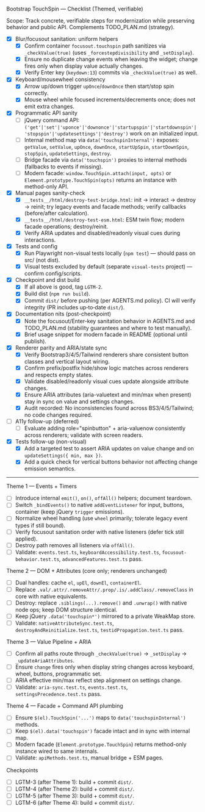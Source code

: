 Bootstrap TouchSpin — Checklist (Themed, verifiable)

Scope: Track concrete, verifiable steps for modernization while preserving behavior and public API. Complements TODO_PLAN.md (strategy).

- [x] Blur/focusout sanitation: uniform helpers
  - [x] Confirm container `focusout.touchspin` path sanitizes via `_checkValue(true)` (uses `_forcestepdivisibility` and `_setDisplay`).
  - [x] Ensure no duplicate change events when leaving the widget; change fires only when display value actually changes.
  - [x] Verify Enter key (`keydown:13`) commits via `_checkValue(true)` as well.

- [x] Keyboard/mousewheel consistency
  - [x] Arrow up/down trigger `upOnce`/`downOnce` then start/stop spin correctly.
  - [x] Mouse wheel while focused increments/decrements once; does not emit extra changes.

- [x] Programmatic API sanity
  - [ ] jQuery command API: `('get'|'set'|'uponce'|'downonce'|'startupspin'|'startdownspin'|'stopspin'|'updatesettings'|'destroy')` work on an initialized input.
  - [ ] Internal method map via `data('touchspinInternal')` exposes: `getValue`, `setValue`, `upOnce`, `downOnce`, `startUpSpin`, `startDownSpin`, `stopSpin`, `updateSettings`, `destroy`.
  - [ ] Bridge facade via `data('touchspin')` proxies to internal methods (fallbacks to events if missing).
  - [ ] Modern facade: `window.TouchSpin.attach(input, opts)` or `Element.prototype.TouchSpin(opts)` returns an instance with method-only API.

- [x] Manual pages sanity-check
  - [x] `__tests__/html/destroy-test-bridge.html`: init → interact → destroy → reinit; try legacy events and facade methods; verify callbacks (before/after calculation).
  - [x] `__tests__/html/destroy-test-esm.html`: ESM twin flow; modern facade operations; destroy/reinit.
  - [x] Verify ARIA updates and disabled/readonly visual cues during interactions.

- [x] Tests and config
  - [x] Run Playwright non-visual tests locally (`npm test`) — should pass on src/ (not dist).
  - [x] Visual tests excluded by default (separate `visual-tests` project) — confirm config/scripts.

- [x] Checkpoint and dist build
  - [x] If all above is good, tag `LGTM-2`.
  - [x] Build dist (`npm run build`).
  - [x] Commit `dist/` before pushing (per AGENTS.md policy). CI will verify integrity (PR includes up‑to‑date `dist/`).

- [x] Documentation nits (post-checkpoint)
  - [x] Note the focusout/Enter-key sanitation behavior in AGENTS.md and TODO_PLAN.md (stability guarantees and where to test manually).
  - [x] Brief usage snippet for modern facade in README (optional until publish).

- [x] Renderer parity and ARIA/state sync
  - [x] Verify Bootstrap3/4/5/Tailwind renderers share consistent button classes and vertical layout wiring.
  - [x] Confirm prefix/postfix hide/show logic matches across renderers and respects empty states.
  - [x] Validate disabled/readonly visual cues update alongside attribute changes.
  - [x] Ensure ARIA attributes (aria-valuetext and min/max when present) stay in sync on value and settings changes.
  - [x] Audit recorded: No inconsistencies found across BS3/4/5/Tailwind; no code changes required.

- [ ] A11y follow-up (deferred)
  - [ ] Evaluate adding role="spinbutton" + aria-valuenow consistently across renderers; validate with screen readers.

- [x] Tests follow-up (non-visual)
  - [x] Add a targeted test to assert ARIA updates on value change and on `updateSettings({ min, max })`.
  - [x] Add a quick check for vertical buttons behavior not affecting change emission semantics.

---

Theme 1 — Events + Timers
- [ ] Introduce internal `emit()`, `on()`, `offAll()` helpers; document teardown.
- [ ] Switch `_bindEvents()` to native `addEventListener` for input, buttons, container (keep jQuery `trigger` emissions).
- [ ] Normalize wheel handling (use `wheel` primarily; tolerate legacy event types if still bound).
- [ ] Verify focusout sanitation order with native listeners (defer tick still applied).
- [ ] Destroy path removes all listeners via `offAll()`.
- [ ] Validate: `events.test.ts`, `keyboardAccessibility.test.ts`, `focusout-behavior.test.ts`, `advancedFeatures.test.ts` pass.

Theme 2 — DOM + Attributes (core only; renderers unchanged)
- [ ] Dual handles: cache `el`, `upEl`, `downEl`, `containerEl`.
- [ ] Replace `.val/.attr/.removeAttr/.prop/.is/.addClass/.removeClass` in core with native equivalents.
- [ ] Destroy: replace `.siblings(...).remove()` and `.unwrap()` with native node ops; keep DOM structure identical.
- [ ] Keep jQuery `.data('touchspin*')` mirrored to a private WeakMap store.
- [ ] Validate: `nativeAttributeSync.test.ts`, `destroyAndReinitialize.test.ts`, `testidPropagation.test.ts` pass.

Theme 3 — Value Pipeline + ARIA
- [ ] Confirm all paths route through `_checkValue(true)` → `_setDisplay` → `_updateAriaAttributes`.
- [ ] Ensure `change` fires only when display string changes across keyboard, wheel, buttons, programmatic set.
- [ ] ARIA effective min/max reflect step alignment on settings change.
- [ ] Validate: `aria-sync.test.ts`, `events.test.ts`, `settingsPrecedence.test.ts` pass.

Theme 4 — Facade + Command API plumbing
- [ ] Ensure `$(el).TouchSpin('...')` maps to `data('touchspinInternal')` methods.
- [ ] Keep `$(el).data('touchspin')` facade intact and in sync with internal map.
- [ ] Modern facade (`Element.prototype.TouchSpin`) returns method-only instance wired to same internals.
- [ ] Validate: `apiMethods.test.ts`, manual bridge + ESM pages.

Checkpoints
- [ ] LGTM-3 (after Theme 1): build + commit `dist/`.
- [ ] LGTM-4 (after Theme 2): build + commit `dist/`.
- [ ] LGTM-5 (after Theme 3): build + commit `dist/`.
- [ ] LGTM-6 (after Theme 4): build + commit `dist/`.
